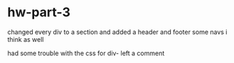 # hw-part-3
 changed every div to a section and added a header and footer
some navs i think as well

had some trouble with the css for div- left a comment